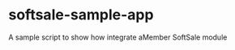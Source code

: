 softsale-sample-app
===================

A sample script to show how integrate aMember SoftSale module 
